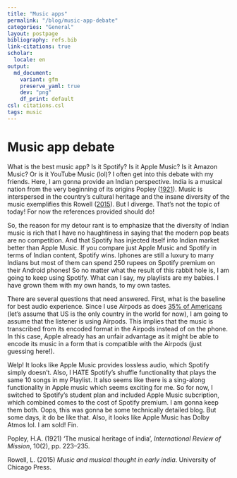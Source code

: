 ```yaml
---
title: "Music apps"
permalink: "/blog/music-app-debate"
categories: "General"
layout: postpage
bibliography: refs.bib
link-citations: true
scholar:
  locale: en
output:
  md_document:
    variant: gfm
    preserve_yaml: true
    dev: "png"
    df_print: default
csl: citations.csl
tags: music
---
```


# Music app debate

What is the best music app? Is it Spotify? Is it Apple Music? Is it
Amazon Music? Or is it YouTube Music (lol)? I often get into this debate
with my friends. Here, I am gonna provide an Indian perspective. India
is a musical nation from the very beginning of its origins Popley
([1921](#ref-popley1921musical)). Music is interspersed in the country’s
cultural heritage and the insane diversity of the music exemplifies this
Rowell ([2015](#ref-rowell2015music)). But I diverge. That’s not the
topic of today! For now the references provided should do!

So, the reason for my detour rant is to emphasize that the diversity of
Indian music is rich that I have no haughtiness in saying that the
modern pop beats are no competition. And that Spotify has injected
itself into Indian market better than Apple Music. If you compare just
Apple Music and Spotify in terms of Indian content, Spotify wins.
Iphones are still a luxury to many Indians but most of them can spend
250 rupees on Spotify premium on their Android phones! So no matter what
the result of this rabbit hole is, I am going to keep using Spotify.
What can I say, my playlists are my babies. I have grown them with my
own hands, to my own tastes.

There are several questions that need answered. First, what is the
baseline for best audio experience. Since I use Airpods as does [35% of
Americans](https://www.statista.com/chart/26791/most-popular-headphone-brands-in-the-us/)
(let’s assume that US is the only country in the world for now), I am
going to assume that the listener is using Airpods. This implies that
the music is transcribed from its encoded format in the Airpods instead
of on the phone. In this case, Apple already has an unfair advantage as
it might be able to encode its music in a form that is compatible with
the Airpods (just guessing here!).

Welp! It looks like Apple Music provides lossless audio, which Spotify
simply doesn’t. Also, I HATE Spotify’s shuffle functionality that plays
the same 10 songs in my Playlist. It also seems like there is a
sing-along functionality in Apple music which seems exciting for me. So
for now, I switched to Spotify’s student plan and included Apple Music
subcription, which combined comes to the cost of Spotify premium. I am
gonna keep them both. Oops, this was gonna be some technically detailed
blog. But some days, it do be like that. Also, it looks like Apple Music
has Dolby Atmos lol. I am sold! Fin.

<div id="refs" class="references csl-bib-body">

<div id="ref-popley1921musical" class="csl-entry">

Popley, H.A. (1921) ‘The musical heritage of india’, *International
Review of Mission*, 10(2), pp. 223–235.

</div>

<div id="ref-rowell2015music" class="csl-entry">

Rowell, L. (2015) *Music and musical thought in early india*. University
of Chicago Press.

</div>

</div>
